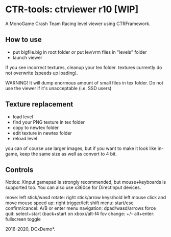 # CTR-tools: ctrviewer r10 [WIP]

A MonoGame Crash Team Racing level viewer using CTRFramework.


## How to use
- put bigfile.big in root folder *or* put lev/vrm files in "levels" folder
- launch viewer

If you see incorrect textures, cleanup your tex folder. textures currently do not overwrite (speeds up loading).

WARNING! It will dump enormous amount of small files in tex folder. Do not use the viewer if it's unacceptable (i.e. SSD users)

## Texture replacement
- load level
- find your PNG texture in tex folder
- copy to newtex folder
- edit texture in newtex folder
- reload level

you can of course use larger images, but if you want to make it look like in-game, keep the same size as well as convert to 4 bit.

## Controls
Notice: XInput gamepad is strongly recommended, but mouse+keyboards is supported too.
You can also use x360ce for DirectInput devices.

move: left stick/wasd
rotate: right stick/arrow keys/hold left mouse click and move mouse
speed up: right trigger/left shift
menu: start/esc
confirm/cancel: A/B or enter
menu navigation: dpad/wasd/arrows
force quit: select+start (back+start on xbox)/alt-f4
fov change: +/-
alt+enter: fullscreen toggle


2016-2020, DCxDemo*.